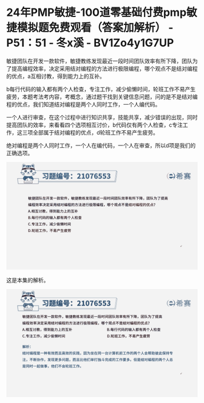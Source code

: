 # 24年PMP敏捷-100道零基础付费pmp敏捷模拟题免费观看（答案加解析） - P51：51 - 冬x溪 - BV1Zo4y1G7UP

敏捷团队在开发一款软件，敏捷教练发现最近一段时间团队效率有所下降，团队为了提高编程效率，决定采用结对编程的方法进行极限编程，哪个观点不是结对编程的优点，a互相讨教，得到能力上的互补。

b每行代码的输入都有两个人检查，专注工作，减少偷懒时间，轮班工作不易产生疲劳，本题考法考内容，考概念，通过题干找到关键信息问题，问的是不是结对编程的优点，我们知道结对编程是两个人同时工作，一个人编代码。

一个人进行审查，在这个过程中进行知识共享，技能共享，减少错误的出现，同时提高团队的效率，来看看四个选项相互讨价，b代码仅有两个人检查，c专注工作，这三项全部属于结对编程的优点，d轮班工作不易产生疲劳。

绝对编程是两个人同时工作，一个人在编代码，一个人在审查，所以d项是我们的正确选项。

![](img/6442b7b475faf2eeca464c7f7808fd22_1.png)

这是本集的解析。

![](img/6442b7b475faf2eeca464c7f7808fd22_3.png)